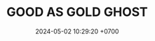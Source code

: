 ---
layout: teamCard
permalink: /team/:title.html
categories: LJ06  LJ1 LJ2 LJ5 LJ6 LJ9 
maincover: /assets/logos/GGG.png
puntosLJMAYO24:
date: 2024-05-02 10:29:20 +0700
title: GOOD AS GOLD GHOST
route: /liga-johto
tag: johto042024
color: black
puntosLJ202404: 12
grupo: sur
background: '#F16C38'
cover: /assets/ver.png
team: GOOD AS GOLD GHOST
ID: GG GHOST
status: <i class="fa-soLINNd fa-check"></i>
puntos: 7
pj: 3
#PARTIDO 1
j1: RONDA 1
p1: GG GHOST
pp1: HG SOULSILVER
r1: 0
bg1: rock rock
rr1: 0
pt1: 0
pj1: 0
#PARTIDO 2
j2: RONDA 2
p2: GG GHOST
pp2: GG STEEL
bg2: rock rock
r2: 0
rr2: 0
pt2: 0
pj2: 0
#PARTIDO 3
j3: RONDA 3
p3: IL ULTIMATE
pp3: GG GHOST
bg3: rock rock
r3: 1
rr3: 2
pt3: 2
pj3: 1
#PARTIDO 4
j4: RONDA 4
p4: ZERONOTE
pp4: GG GHOST
bg4: rock rock
r4: 
rr4: 
pt4: 0
pj4: 0 
#PARTIDO 5
j5: RONDA 5
p5: GG GHOST
pp5: SSI
bg5: rock rock
r5: 
rr5: 
pt5: 0
pj5: 0
#PARTIDO 6
j6: RONDA 6
p6: GG GHOST
pp6: T-BONERS
bg6: rock rock
r6: 
rr6:  
pt6: 0
pj6: 0
#PARTIDO 7
j7: RONDA 7
p7:  DFS SAPPHIRE
pp7: GG GHOST
bg7: rock rock
r7: 0
rr7: 3
pt7: 3
pj7: 1

#PARTIDO 8
j8: RONDA 8
bg8: rock rock
p8:  DFS DIAMOND
pp8: GG GHOST
r8: 1
rr8: 2
pt8: 2
pj8: 1

#PARTIDO 9
j9: RONDA 9
p9:  GG GHOST
pp9: PROJECT ONE
bg9: rock rock
r9: 
rr9: 
pt9: 0
pj9: 0
stream: <i class="fa-brands fa-twitch text-white"></i>
dia: 23
hora: '21:00'
---